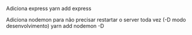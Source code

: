 Adiciona express
yarn add express

Adiciona nodemon para não precisar restartar o server toda vez (-D modo desenvolvimento)
yarn add nodemon -D
